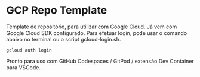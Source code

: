 # GCP Repo Template

Template de repositório, para utilizar com Google Cloud. Já vem com Google Cloud SDK configurado. Para efetuar login, pode usar o comando abaixo no terminal ou o script gcloud-login.sh.

```
gcloud auth login 
```

Pronto para uso com GitHub Codespaces / GitPod / extensão Dev Container para VSCode.

